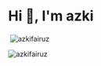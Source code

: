 <h1 >Hi 👋, I'm azki</h1>
<p>&nbsp;<img align="center" src="https://github-readme-stats.vercel.app/api?username=azkifairuz&show_icons=true&locale=en" alt="azkifairuz" /></p>
<p><img  src="https://github-readme-stats.vercel.app/api/top-langs?username=azkifairuz&show_icons=true&locale=en&layout=compact" alt="azkifairuz" /></p>




